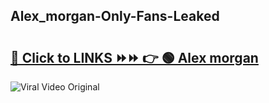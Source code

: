 
 ## Alex_morgan-Only-Fans-Leaked

# <h2><a href="https://clipsfans.com/Alex_morgan&ref=git">🔗 Click to LINKS ⏩⏩ 👉 🟢 Alex morgan </a></h2>

<a href="https://clipsfans.com/Alex_morgan&ref=git" rel="nofollow" data-target="animated-image.originalLink"><img src="https://i.ibb.co.com/xMMVF88/686577567.gif" alt="Viral Video Original" style="max-width: 100%; display: inline-block;" data-target="animated-image.originalImage"></a>

